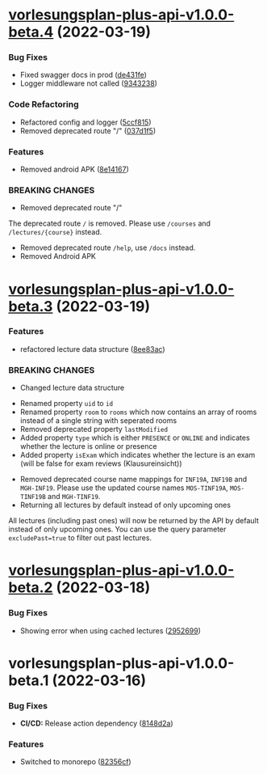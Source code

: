 # [vorlesungsplan-plus-api-v1.0.0-beta.4](https://github.com/larsrickert/vorlesungsplan-plus/compare/vorlesungsplan-plus-api-v1.0.0-beta.3...vorlesungsplan-plus-api-v1.0.0-beta.4) (2022-03-19)


### Bug Fixes

* Fixed swagger docs in prod ([de431fe](https://github.com/larsrickert/vorlesungsplan-plus/commit/de431fef38308ee7c3dc2c619f2a196f01fe035c))
* Logger middleware not called ([9343238](https://github.com/larsrickert/vorlesungsplan-plus/commit/9343238a2ae9a84c08236aee15ec3df8feaa4653))


### Code Refactoring

* Refactored config and logger ([5ccf815](https://github.com/larsrickert/vorlesungsplan-plus/commit/5ccf81575bbc4885b7f48d50d609deec12b4ab8d))
* Removed deprecated route "/" ([037d1f5](https://github.com/larsrickert/vorlesungsplan-plus/commit/037d1f55a6a1a9a7c2fe67a6819b5c6b1341483e))


### Features

* Removed android APK ([8e14167](https://github.com/larsrickert/vorlesungsplan-plus/commit/8e1416700fc926d2048e79dbca812e39e739b84e))


### BREAKING CHANGES

* Removed deprecated route "/"

The deprecated route `/` is removed.
Please use `/courses` and `/lectures/{course}` instead.
* Removed deprecated route `/help`, use `/docs` instead.
* Removed Android APK

# [vorlesungsplan-plus-api-v1.0.0-beta.3](https://github.com/larsrickert/vorlesungsplan-plus/compare/vorlesungsplan-plus-api-v1.0.0-beta.2...vorlesungsplan-plus-api-v1.0.0-beta.3) (2022-03-19)


### Features

* refactored lecture data structure ([8ee83ac](https://github.com/larsrickert/vorlesungsplan-plus/commit/8ee83ac10d4c3b0621c24eb4598bff5763d78527))


### BREAKING CHANGES

* Changed lecture data structure

- Renamed property `uid` to `id`
- Renamed property `room` to `rooms` which now contains an array of rooms instead of a single string with seperated rooms
- Removed deprecated property `lastModified`
- Added property `type` which is either `PRESENCE` or `ONLINE` and indicates whether the lecture is online or presence
- Added property `isExam` which indicates whether the lecture is an exam (will be false for exam reviews (Klausureinsicht))
* Removed deprecated course name mappings for `INF19A`, `INF19B` and `MGH-INF19`. Please use the updated course names `MOS-TINF19A`, `MOS-TINF19B` and `MGH-TINF19`.
* Returning all lectures by default instead of only upcoming ones

All lectures (including past ones) will now be returned by the API by default instead of only upcoming
ones. You can use the query parameter `excludePast=true` to filter out past lectures.

# [vorlesungsplan-plus-api-v1.0.0-beta.2](https://github.com/larsrickert/vorlesungsplan-plus/compare/vorlesungsplan-plus-api-v1.0.0-beta.1...vorlesungsplan-plus-api-v1.0.0-beta.2) (2022-03-18)


### Bug Fixes

* Showing error when using cached lectures ([2952699](https://github.com/larsrickert/vorlesungsplan-plus/commit/2952699d7ef368e758315c9dd46c100ca76611c0))

# vorlesungsplan-plus-api-v1.0.0-beta.1 (2022-03-16)


### Bug Fixes

* **CI/CD:** Release action dependency ([8148d2a](https://github.com/larsrickert/vorlesungsplan-plus/commit/8148d2a69de7f026cebc7665772bd2bacdf13a9d))


### Features

* Switched to monorepo ([82356cf](https://github.com/larsrickert/vorlesungsplan-plus/commit/82356cf7832e929bc31d399b12950131e55af675))
